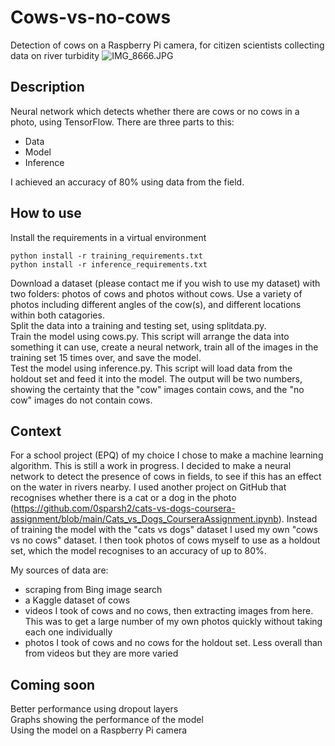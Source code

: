 # Cows-vs-no-cows  

Detection of cows on a Raspberry Pi camera, for citizen scientists collecting data on river turbidity
![IMG_8666.JPG](./IMG_8666.JPG)

## Description  

Neural network which detects whether there are cows or no cows in a photo, using TensorFlow. There are three parts to this:  
* Data
* Model
* Inference  

I achieved an accuracy of 80% using data from the field.

## How to use

Install the requirements in a virtual environment
```
python install -r training_requirements.txt
python install -r inference_requirements.txt
```
Download a dataset (please contact me if you wish to use my dataset) with two folders: photos of cows and photos without cows. Use a variety of photos including different angles of the cow(s), and different locations within both catagories.  
Split the data into a training and testing set, using splitdata.py.  
Train the model using cows.py. This script will arrange the data into something it can use, create a neural network, train all of the images in the training set 15 times over, and save the model.  
Test the model using inference.py. This script will load data from the holdout set and feed it into the model. The output will be two numbers, showing the certainty that the "cow" images contain cows, and the "no cow" images do not contain cows.  

## Context

For a school project (EPQ) of my choice I chose to make a machine learning algorithm. This is still a work in progress. I decided to make a neural network to detect the presence of cows in fields, to see if this has an effect on the water in rivers nearby. I used another project on GitHub that recognises whether there is a cat or a dog in the photo (https://github.com/0sparsh2/cats-vs-dogs-coursera-assignment/blob/main/Cats_vs_Dogs_CourseraAssignment.ipynb). Instead of training the model with the "cats vs dogs" dataset I used my own "cows vs no cows" dataset. I then took photos of cows myself to use as a holdout set, which the model recognises to an accuracy of up to 80%.  

My sources of data are:
* scraping from Bing image search
* a Kaggle dataset of cows
* videos I took of cows and no cows, then extracting images from here. This was to get a large number of my own photos quickly without taking each one individually
* photos I took of cows and no cows for the holdout set. Less overall than from videos but they are more varied

## Coming soon

Better performance using dropout layers  
Graphs showing the performance of the model  
Using the model on a Raspberry Pi camera
